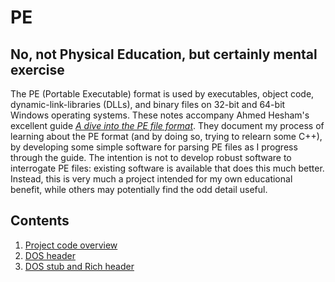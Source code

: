 # PE
## No, not Physical Education, but certainly mental exercise
The PE (Portable Executable) format is used by executables, object code, dynamic-link-libraries (DLLs), and binary files on 32-bit and 64-bit Windows operating systems. These notes accompany Ahmed Hesham's excellent guide [*A dive into the PE file format*](https://0xrick.github.io/win-internals/pe1/). They document my process of learning about the PE format (and by doing so, trying to relearn some C++), by developing some simple software for parsing PE files as I progress through the guide. The intention is not to develop robust software to interrogate PE files: existing software is available that does this much better. Instead, this is very much a project intended for my own educational benefit, while others may potentially find the odd detail useful.

## Contents
1. [Project code overview](./Docs/Project/project.md)
1. [DOS header](./Docs/Dos_Header/_dos_header.md)
1. [DOS stub and Rich header](./Docs/Dos_Stub_Rich_Header/dos_stub_rich_header.md)


